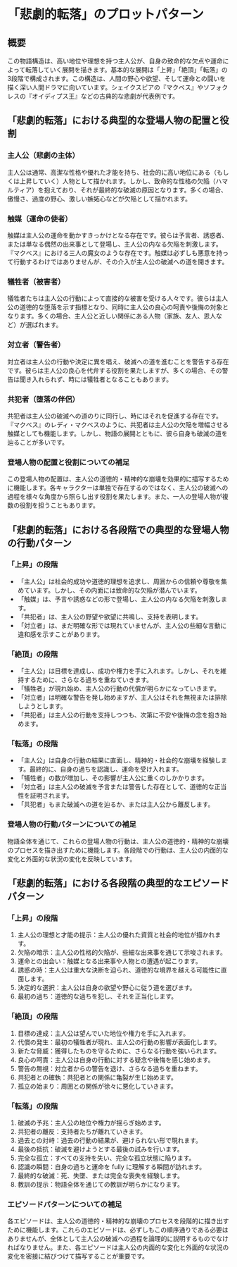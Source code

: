 # 「悲劇的転落」のプロットパターン

## 概要

この物語構造は、高い地位や理想を持つ主人公が、自身の致命的な欠点や運命によって転落していく展開を描きます。基本的な展開は「上昇」「絶頂」「転落」の3段階で構成されます。この構造は、人間の野心や欲望、そして運命との闘いを描く深い人間ドラマに向いています。シェイクスピアの『マクベス』やソフォクレスの『オイディプス王』などの古典的な悲劇が代表例です。

## 「悲劇的転落」における典型的な登場人物の配置と役割

### 主人公（悲劇の主体）

主人公は通常、高潔な性格や優れた才能を持ち、社会的に高い地位にある（もしくは上昇していく）人物として描かれます。しかし、致命的な性格の欠陥（ハマルティア）を抱えており、それが最終的な破滅の原因となります。多くの場合、傲慢さ、過度の野心、激しい嫉妬心などが欠陥として描かれます。

### 触媒（運命の使者）

触媒は主人公の運命を動かすきっかけとなる存在です。彼らは予言者、誘惑者、または単なる偶然の出来事として登場し、主人公の内なる欠陥を刺激します。『マクベス』における三人の魔女のような存在です。触媒は必ずしも悪意を持って行動するわけではありませんが、その介入が主人公の破滅への道を開きます。

### 犠牲者（被害者）

犠牲者たちは主人公の行動によって直接的な被害を受ける人々です。彼らは主人公の道徳的な堕落を示す指標となり、同時に主人公の良心の呵責や後悔の対象となります。多くの場合、主人公と近しい関係にある人物（家族、友人、恩人など）が選ばれます。

### 対立者（警告者）

対立者は主人公の行動や決定に異を唱え、破滅への道を進むことを警告する存在です。彼らは主人公の良心を代弁する役割を果たしますが、多くの場合、その警告は聞き入れられず、時には犠牲者となることもあります。

### 共犯者（堕落の伴侶）

共犯者は主人公の破滅への道のりに同行し、時にはそれを促進する存在です。『マクベス』のレディ・マクベスのように、共犯者は主人公の欠陥を増幅させる触媒としても機能します。しかし、物語の展開とともに、彼ら自身も破滅の道を辿ることが多いです。

### 登場人物の配置と役割についての補足

この登場人物の配置は、主人公の道徳的・精神的な崩壊を効果的に描写するために機能します。各キャラクターは単独で存在するのではなく、主人公の破滅への過程を様々な角度から照らし出す役割を果たします。また、一人の登場人物が複数の役割を担うこともあります。

## 「悲劇的転落」における各段階での典型的な登場人物の行動パターン

### 「上昇」の段階

* 「主人公」は社会的成功や道徳的理想を追求し、周囲からの信頼や尊敬を集めています。しかし、その内面には致命的な欠陥が潜んでいます。
* 「触媒」は、予言や誘惑などの形で登場し、主人公の内なる欠陥を刺激します。
* 「共犯者」は、主人公の野望や欲望に共鳴し、支持を表明します。
* 「対立者」は、まだ明確な形では現れていませんが、主人公の些細な言動に違和感を示すことがあります。

### 「絶頂」の段階

* 「主人公」は目標を達成し、成功や権力を手に入れます。しかし、それを維持するために、さらなる過ちを重ねていきます。
* 「犠牲者」が現れ始め、主人公の行動の代償が明らかになっていきます。
* 「対立者」は明確な警告を発し始めますが、主人公はそれを無視または排除しようとします。
* 「共犯者」は主人公の行動を支持しつつも、次第に不安や後悔の念を抱き始めます。

### 「転落」の段階

* 「主人公」は自身の行動の結果に直面し、精神的・社会的な崩壊を経験します。最終的に、自身の過ちを認識し、運命を受け入れます。
* 「犠牲者」の数が増加し、その影響が主人公に重くのしかかります。
* 「対立者」は主人公の破滅を予言または警告した存在として、道徳的な正当性を証明されます。
* 「共犯者」もまた破滅への道を辿るか、または主人公から離反します。

### 登場人物の行動パターンについての補足

物語全体を通じて、これらの登場人物の行動は、主人公の道徳的・精神的な崩壊のプロセスを描き出すために機能します。各段階での行動は、主人公の内面的な変化と外面的な状況の変化を反映しています。

## 「悲劇的転落」における各段階の典型的なエピソードパターン

### 「上昇」の段階
1. 主人公の理想と才能の提示：主人公の優れた資質と社会的地位が描かれます。
2. 欠陥の暗示：主人公の性格的欠陥が、些細な出来事を通じて示唆されます。
3. 運命との出会い：触媒となる出来事や人物との遭遇が起こります。
4. 誘惑の時：主人公は重大な決断を迫られ、道徳的な境界を越える可能性に直面します。
5. 決定的な選択：主人公は自身の欲望や野心に従う道を選びます。
6. 最初の過ち：道徳的な過ちを犯し、それを正当化します。

### 「絶頂」の段階
1. 目標の達成：主人公は望んでいた地位や権力を手に入れます。
2. 代償の発生：最初の犠牲者が現れ、主人公の行動の影響が表面化します。
3. 新たな脅威：獲得したものを守るために、さらなる行動を強いられます。
4. 良心の呵責：主人公は自身の行動に対する疑念や後悔を感じ始めます。
5. 警告の無視：対立者からの警告を退け、さらなる過ちを重ねます。
6. 共犯者との確執：共犯者との関係に亀裂が生じ始めます。
7. 孤立の始まり：周囲との関係が徐々に悪化していきます。

### 「転落」の段階
1. 破滅の予兆：主人公の地位や権力が揺らぎ始めます。
2. 共犯者の離反：支持者たちが離れていきます。
3. 過去との対峙：過去の行動の結果が、避けられない形で現れます。
4. 最後の抵抗：破滅を避けようとする最後の試みを行います。
5. 完全な孤立：すべての支持を失い、完全な孤立状態に陥ります。
6. 認識の瞬間：自身の過ちと運命を fully に理解する瞬間が訪れます。
7. 最終的な破滅：死、失墜、または完全な喪失を経験します。
8. 教訓の提示：物語全体を通じての教訓が明らかになります。

### エピソードパターンについての補足

各エピソードは、主人公の道徳的・精神的な崩壊のプロセスを段階的に描き出すために機能します。これらのエピソードは、必ずしもこの順序通りである必要はありませんが、全体として主人公の破滅への過程を論理的に説明するものでなければなりません。また、各エピソードは主人公の内面的な変化と外面的な状況の変化を密接に結びつけて描写することが重要です。